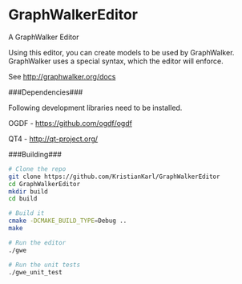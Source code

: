 GraphWalkerEditor
=================

A GraphWalker Editor

Using this editor, you can create models to be used by GraphWalker. 
GraphWalker uses a special syntax, which the editor will enforce.

See http://graphwalker.org/docs

###Dependencies###

Following development libraries need to be installed.

OGDF - https://github.com/ogdf/ogdf

QT4 - http://qt-project.org/

###Building###


```bash
# Clone the repo
git clone https://github.com/KristianKarl/GraphWalkerEditor
cd GraphWalkerEditor
mkdir build
cd build

# Build it
cmake -DCMAKE_BUILD_TYPE=Debug ..
make

# Run the editor
./gwe

# Run the unit tests
./gwe_unit_test
```
